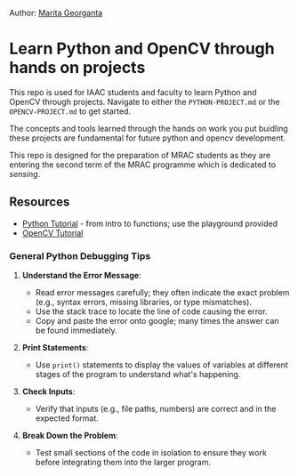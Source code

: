 Author: [Marita Georganta](https://github.com/maritaganta)

# Learn Python and OpenCV through hands on projects

This repo is used for IAAC students and faculty to learn Python and OpenCV through projects. Navigate to either the `PYTHON-PROJECT.md` or the `OPENCV-PROJECT.md` to get started. 

The concepts and tools learned through the hands on work you put buidling these projects are fundamental for future python and opencv development.

This repo is designed for the preparation of MRAC students as they are entering the second term of the MRAC programme which is dedicated to *sensing*.

## Resources
* [Python Tutorial](https://www.w3schools.com/python/python_intro.asp) - from intro to functions; use the playground provided
* [OpenCV Tutorial](https://www.kaggle.com/code/talhabu/opencv-tutorial-from-basic-to-advanced)

### General Python Debugging Tips

1. **Understand the Error Message**:
   - Read error messages carefully; they often indicate the exact problem (e.g., syntax errors, missing libraries, or type mismatches).
   - Use the stack trace to locate the line of code causing the error.
   - Copy and paste the error onto google; many times the answer can be found immediately.

2. **Print Statements**:
   - Use `print()` statements to display the values of variables at different stages of the program to understand what's happening.

3. **Check Inputs**:
   - Verify that inputs (e.g., file paths, numbers) are correct and in the expected format.

4. **Break Down the Problem**:
   - Test small sections of the code in isolation to ensure they work before integrating them into the larger program.
